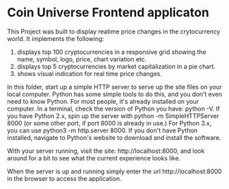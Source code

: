 # Coin Universe Frontend applicaton

This Project was built to display reatime price changes in the crytocurrency world. It implements the following:
1. displays top 100 cryptocurrencies in a responsive grid showing the name, symbol, logo, price, chart variation etc.
2. displays top 5 cryptocurrencies by market capitalization in a pie chart.
3. shows visual indication for real time price changes.

In this folder, start up a simple HTTP server to serve up the site files on your local computer. 
Python has some simple tools to do this, and you don't even need to know Python. 
For most people, it's already installed on your computer.
In a terminal, check the version of Python you have: python -V. If you have Python 2.x, spin up the server with python -m SimpleHTTPServer 8000 (or some other port, if port 8000 is already in use.) For Python 3.x, you can use python3 -m http.server 8000. If you don't have Python installed, navigate to Python's website to download and install the software.

With your server running, visit the site: http://localhost:8000, and look around for a bit to see what the current experience looks like.

When the server is up and running simply enter the url http://localhost:8000 in the browser to access the application.
